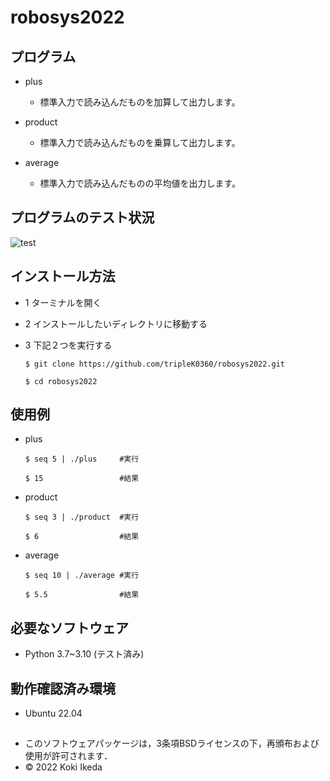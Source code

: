 # robosys2022

## プログラム
* plus
  * 標準入力で読み込んだものを加算して出力します。

* product
  * 標準入力で読み込んだものを乗算して出力します。 

* average
  * 標準入力で読み込んだものの平均値を出力します。


## プログラムのテスト状況
![test](https://github.com/tripleK0360/robosys2022/actions/workflows/test.yml/badge.svg)


## インストール方法
* 1 ターミナルを開く

* 2 インストールしたいディレクトリに移動する

* 3 下記２つを実行する
    ```
    $ git clone https://github.com/tripleK0360/robosys2022.git

    $ cd robosys2022
    ```

## 使用例
* plus
  ```
  $ seq 5 | ./plus     #実行

  $ 15                 #結果
  ```

* product
  ```
  $ seq 3 | ./product  #実行

  $ 6                  #結果
  ```

* average
  ```
  $ seq 10 | ./average #実行

  $ 5.5                #結果
  ```

## 必要なソフトウェア
* Python 3.7~3.10 (テスト済み)


## 動作確認済み環境
* Ubuntu 22.04


##
* このソフトウェアパッケージは，3条項BSDライセンスの下，再頒布および使用が許可されます．
* © 2022 Koki Ikeda

